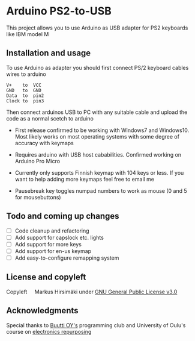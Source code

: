 # Arduino PS2-to-USB
This project allows you to use Arduino as USB adapter for PS2 keyboards like IBM model M

## Installation and usage
To use Arduino as adapter you should first connect PS/2 keyboard cables wires to arduino

    V+    to  VCC
    GND   to  GND
    Data  to  pin2
    Clock to  pin3
    
Then connect arduinos USB to PC with any suitable cable and upload the code as a normal scetch to arduino

* First release confirmed to be working with Windows7 and Windows10. Most likely works on most operating systems with some degree of accuracy with keymaps

* Requires arduino with USB host cababilities. Confirmed working on Arduino Pro Micro

* Currently only supports Finnish keymap with 104 keys or less. If you want to help adding more keymaps feel free to email me 

* Pausebreak key toggles numpad numbers to work as mouse (0 and 5 for mousebuttons)

## Todo and coming up changes
- [ ] Code cleanup and refactoring
- [ ] Add support for capslock etc. lights
- [ ] Add support for more keys
- [ ] Add support for en-us keymap
- [ ] Add easy-to-configure remapping system

## License and copyleft
Copyleft <img src="https://raw.githubusercontent.com/hirsimaki-markus/arduino-PS2-to-USB/master/images/copyleft.png" width="12" height="12"/> Markus Hirsimäki under [GNU General Public License v3.0](https://choosealicense.com/licenses/lgpl-3.0/)

## Acknowledgments
Special thanks to [Buutti OY's](https://buutti.com/) programming club and University of Oulu's course on [electronics repurposing](https://weboodi.oulu.fi/oodi/opintjakstied.jsp?OpinKohd=53820697&haettuOpas=-1)
